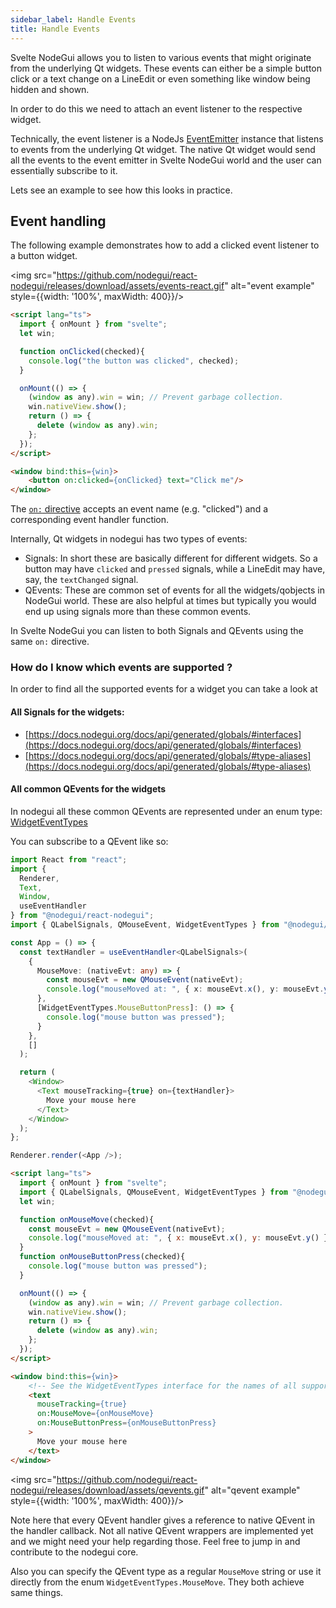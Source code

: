 ```yaml
---
sidebar_label: Handle Events
title: Handle Events
---
```


Svelte NodeGui allows you to listen to various events that might originate from the underlying Qt widgets. These events can either be a simple button click or a text change on a LineEdit or even something like window being hidden and shown.

In order to do this we need to attach an event listener to the respective widget.

Technically, the event listener is a NodeJs [EventEmitter](https://nodejs.org/api/events.html#events_class_eventemitter) instance that listens to events from the underlying Qt widget. The native Qt widget would send all the events to the event emitter in Svelte NodeGui world and the user can essentially subscribe to it.

Lets see an example to see how this looks in practice.

## Event handling

The following example demonstrates how to add a clicked event listener to a button widget.

<img src="https://github.com/nodegui/react-nodegui/releases/download/assets/events-react.gif" alt="event example" style={{width: '100%', maxWidth: 400}}/>

```html
<script lang="ts">
  import { onMount } from "svelte";
  let win;

  function onClicked(checked){
    console.log("the button was clicked", checked);
  }

  onMount(() => {
    (window as any).win = win; // Prevent garbage collection.
    win.nativeView.show();
    return () => {
      delete (window as any).win;
    };
  });
</script>

<window bind:this={win}>
    <button on:clicked={onClicked} text="Click me"/>
</window>
```

The [`on:` directive](https://svelte.dev/docs#on_component_event) accepts an event name (e.g. "clicked") and a corresponding event handler function.

Internally, Qt widgets in nodegui has two types of events:

- Signals: In short these are basically different for different widgets. So a button may have `clicked` and `pressed` signals, while a LineEdit may have, say, the `textChanged` signal.
- QEvents: These are common set of events for all the widgets/qobjects in NodeGui world. These are also helpful at times but typically you would end up using signals more than these common events.

In Svelte NodeGui you can listen to both Signals and QEvents using the same `on:` directive.

<!-- ### useEventHandler hook and typescript support

Although you can pass in an object with event handlers to the `on:` directive, its not the most efficient way. This is because everytime the render is called the `on:` directive will get a new object meaning the widget will re-render every time. To solve for this we have `useEventHandler` hook.

```ts
import React from "react";
import {
  Renderer,
  Button,
  Window,
  useEventHandler
} from "@nodegui/react-nodegui";
import { QPushButtonSignals } from "@nodegui/nodegui";

const App = () => {
  const buttonHandler = useEventHandler<QPushButtonSignals>(
    {
      clicked: () => {
        console.log("the button was clicked");
      },
      pressed: () => {
        console.log("button was pressed");
      },
      objectNameChanged: objectName => {
        console.log("new object name", objectName);
      }
    },
    []
  );

  return (
    <Window>
      <Button text={"Click me"} on={buttonHandler} />
    </Window>
  );
};

Renderer.render(<App />);
```

In a nutshell, the above code uses the `useEventHandler` hook which is a wrapper over `useMemo`.
This means, the buttonHandler remains same on every render call and hence the `on:` directive to Button doesnt change.

Here `objectNameChanged` is a QEvent while `clicked` and `pressed` are signals. As an app developer it really doesnt mean much but internally they are both two different things in Qt and Svelte NodeGui allows you to use both of them using a single familiar `on:` directive.

Also, another point you see in this typescript code is the QPushButtonSignals. The QPushButtonSignals is a type that allows autocompletion of event handlers as you type them. -->

### How do I know which events are supported ?

In order to find all the supported events for a widget you can take a look at

#### All Signals for the widgets:

- [https://docs.nodegui.org/docs/api/generated/globals/#interfaces](https://docs.nodegui.org/docs/api/generated/globals/#interfaces)
- [https://docs.nodegui.org/docs/api/generated/globals/#type-aliases](https://docs.nodegui.org/docs/api/generated/globals/#type-aliases)

<!-- You can subscribe to a signal like so:

```ts
import React from "react";
import {
  Renderer,
  Button,
  Window,
  useEventHandler
} from "@nodegui/react-nodegui";
import { QPushButtonSignals } from "@nodegui/nodegui";

const App = () => {
  const buttonHandler = useEventHandler<QPushButtonSignals>(
    {
      clicked: () => {
        console.log("the button was clicked");
      }
    },
    []
  );

  return (
    <Window>
      <Button text={"Click me"} on={buttonHandler} />
    </Window>
  );
};

Renderer.render(<App />);
```

The value you receive in the callback depends on the signal. Refer to respective signal docs for more details. All the handlers are also typed. So if you are using typescript you should get correct autocomplete for it. -->

#### All common QEvents for the widgets

In nodegui all these common QEvents are represented under an enum type: [WidgetEventTypes](https://docs.nodegui.org/docs/api/generated/enums/widgeteventtypes)

You can subscribe to a QEvent like so:

```typescript
import React from "react";
import {
  Renderer,
  Text,
  Window,
  useEventHandler
} from "@nodegui/react-nodegui";
import { QLabelSignals, QMouseEvent, WidgetEventTypes } from "@nodegui/nodegui";

const App = () => {
  const textHandler = useEventHandler<QLabelSignals>(
    {
      MouseMove: (nativeEvt: any) => {
        const mouseEvt = new QMouseEvent(nativeEvt);
        console.log("mouseMoved at: ", { x: mouseEvt.x(), y: mouseEvt.y() });
      },
      [WidgetEventTypes.MouseButtonPress]: () => {
        console.log("mouse button was pressed");
      }
    },
    []
  );

  return (
    <Window>
      <Text mouseTracking={true} on={textHandler}>
        Move your mouse here
      </Text>
    </Window>
  );
};

Renderer.render(<App />);
```

```html
<script lang="ts">
  import { onMount } from "svelte";
  import { QLabelSignals, QMouseEvent, WidgetEventTypes } from "@nodegui/nodegui";
  let win;

  function onMouseMove(checked){
    const mouseEvt = new QMouseEvent(nativeEvt);
    console.log("mouseMoved at: ", { x: mouseEvt.x(), y: mouseEvt.y() });
  }
  function onMouseButtonPress(checked){
    console.log("mouse button was pressed");
  }

  onMount(() => {
    (window as any).win = win; // Prevent garbage collection.
    win.nativeView.show();
    return () => {
      delete (window as any).win;
    };
  });
</script>

<window bind:this={win}>
    <!-- See the WidgetEventTypes interface for the names of all supported events. -->
    <text
      mouseTracking={true}
      on:MouseMove={onMouseMove}
      on:MouseButtonPress={onMouseButtonPress}
    >
      Move your mouse here
    </text>
</window>
```

<img src="https://github.com/nodegui/react-nodegui/releases/download/assets/qevents.gif" alt="qevent example" style={{width: '100%', maxWidth: 400}}/>

Note here that every QEvent handler gives a reference to native QEvent in the handler callback.
Not all native QEvent wrappers are implemented yet and we might need your help regarding those. Feel free to jump in and contribute to the nodegui core.

Also you can specify the QEvent type as a regular `MouseMove` string or use it directly from the enum `WidgetEventTypes.MouseMove`. They both achieve same things.
